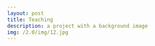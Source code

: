 ```yaml
---
layout: post
title: Teaching
description: a project with a background image
img: /2.0/img/12.jpg
---
```

